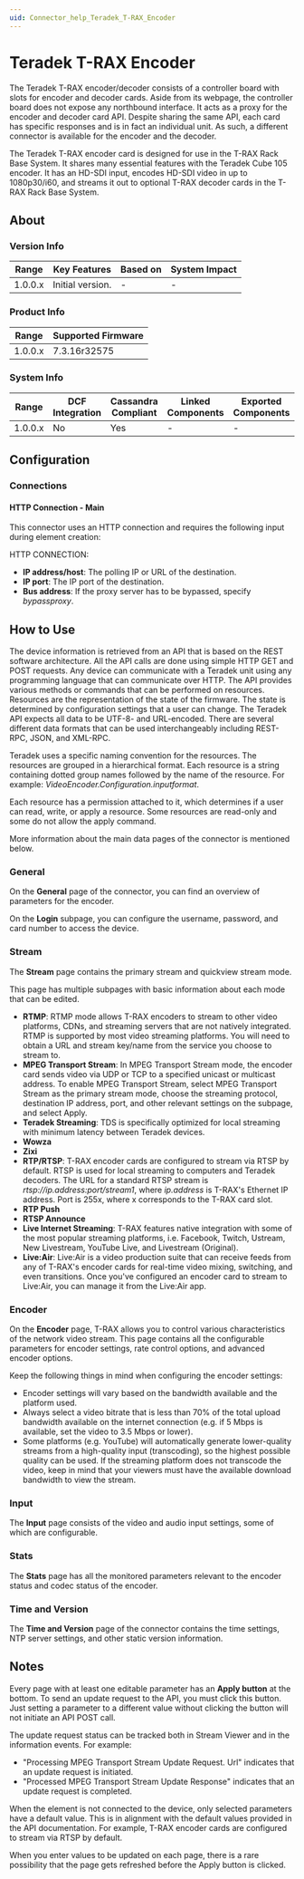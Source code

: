 ```yaml
---
uid: Connector_help_Teradek_T-RAX_Encoder
---
```


# Teradek T-RAX Encoder

The Teradek T-RAX encoder/decoder consists of a controller board with slots for encoder and decoder cards. Aside from its webpage, the controller board does not expose any northbound interface. It acts as a proxy for the encoder and decoder card API. Despite sharing the same API, each card has specific responses and is in fact an individual unit. As such, a different connector is available for the encoder and the decoder.

The Teradek T-RAX encoder card is designed for use in the T-RAX Rack Base System. It shares many essential features with the Teradek Cube 105 encoder. It has an HD-SDI input, encodes HD-SDI video in up to 1080p30/i60, and streams it out to optional T-RAX decoder cards in the T-RAX Rack Base System.

## About

### Version Info

| Range     | Key Features     | Based on     | System Impact     |
|-----------|------------------|--------------|-------------------|
| 1.0.0.x   | Initial version. | -            | -                 |

### Product Info

| Range     | Supported Firmware     |
|-----------|------------------------|
| 1.0.0.x   | 7.3.16r32575           |

### System Info

| Range     | DCF Integration     | Cassandra Compliant     | Linked Components     | Exported Components     |
|-----------|---------------------|-------------------------|-----------------------|-------------------------|
| 1.0.0.x   | No                  | Yes                     | -                     | -                       |

## Configuration

### Connections

#### HTTP Connection - Main

This connector uses an HTTP connection and requires the following input during element creation:

HTTP CONNECTION:

- **IP address/host**: The polling IP or URL of the destination.
- **IP port**: The IP port of the destination.
- **Bus address**: If the proxy server has to be bypassed, specify *bypassproxy*.

## How to Use

The device information is retrieved from an API that is based on the REST software architecture. All the API calls are done using simple HTTP GET and POST requests. Any device can communicate with a Teradek unit using any programming language that can communicate over HTTP. The API provides various methods or commands that can be performed on resources. Resources are the representation of the state of the firmware. The state is determined by configuration settings that a user can change. The Teradek API expects all data to be UTF-8- and URL-encoded. There are several different data formats that can be used interchangeably including REST-RPC, JSON, and XML-RPC.

Teradek uses a specific naming convention for the resources. The resources are grouped in a hierarchical format. Each resource is a string containing dotted group names followed by the name of the resource. For example: *VideoEncoder.Configuration.inputformat*.

Each resource has a permission attached to it, which determines if a user can read, write, or apply a resource. Some resources are read-only and some do not allow the apply command.

More information about the main data pages of the connector is mentioned below.

### General

On the **General** page of the connector, you can find an overview of parameters for the encoder.

On the **Login** subpage, you can configure the username, password, and card number to access the device.

### Stream

The **Stream** page contains the primary stream and quickview stream mode.

This page has multiple subpages with basic information about each mode that can be edited.

- **RTMP**: RTMP mode allows T-RAX encoders to stream to other video platforms, CDNs, and streaming servers that are not natively integrated. RTMP is supported by most video streaming platforms.
  You will need to obtain a URL and stream key/name from the service you choose to stream to.
- **MPEG Transport Stream**: In MPEG Transport Stream mode, the encoder card sends video via UDP or TCP to a specified unicast or multicast address.
  To enable MPEG Transport Stream, select MPEG Transport Stream as the primary stream mode, choose the streaming protocol, destination IP address, port, and other relevant settings on the subpage, and select Apply.
- **Teradek Streaming**: TDS is specifically optimized for local streaming with minimum latency between Teradek devices.
- **Wowza**
- **Zixi**
- **RTP/RTSP**: T-RAX encoder cards are configured to stream via RTSP by default. RTSP is used for local streaming to computers and Teradek decoders. The URL for a standard RTSP stream is *rtsp://ip.address:port/stream1*, where *ip.address* is T-RAX's Ethernet IP address. Port is 255x, where x corresponds to the T-RAX card slot.
- **RTP Push**
- **RTSP Announce**
- **Live Internet Streaming**: T-RAX features native integration with some of the most popular streaming platforms, i.e. Facebook, Twitch, Ustream, New Livestream, YouTube Live, and Livestream (Original).
- **Live:Air**: Live:Air is a video production suite that can receive feeds from any of T-RAX's encoder cards for real-time video mixing, switching, and even transitions.
  Once you've configured an encoder card to stream to Live:Air, you can manage it from the Live:Air app.

### Encoder

On the **Encoder** page, T-RAX allows you to control various characteristics of the network video stream. This page contains all the configurable parameters for encoder settings, rate control options, and advanced encoder options.

Keep the following things in mind when configuring the encoder settings:

- Encoder settings will vary based on the bandwidth available and the platform used.
- Always select a video bitrate that is less than 70% of the total upload bandwidth available on the internet connection (e.g. if 5 Mbps is available, set the video to 3.5 Mbps or lower).
- Some platforms (e.g. YouTube) will automatically generate lower-quality streams from a high-quality input (transcoding), so the highest possible quality can be used. If the streaming platform does not transcode the video, keep in mind that your viewers must have the available download bandwidth to view the stream.

### Input

The **Input** page consists of the video and audio input settings, some of which are configurable.

### Stats

The **Stats** page has all the monitored parameters relevant to the encoder status and codec status of the encoder.

### Time and Version

The **Time and Version** page of the connector contains the time settings, NTP server settings, and other static version information.

## Notes

Every page with at least one editable parameter has an **Apply button** at the bottom. To send an update request to the API, you must click this button. Just setting a parameter to a different value without clicking the button will not initiate an API POST call.

The update request status can be tracked both in Stream Viewer and in the information events. For example:

- "Processing MPEG Transport Stream Update Request. Url" indicates that an update request is initiated.
- "Processed MPEG Transport Stream Update Response" indicates that an update request is completed.

When the element is not connected to the device, only selected parameters have a default value. This is in alignment with the default values provided in the API documentation. For example, T-RAX encoder cards are configured to stream via RTSP by default.

When you enter values to be updated on each page, there is a rare possibility that the page gets refreshed before the Apply button is clicked.
